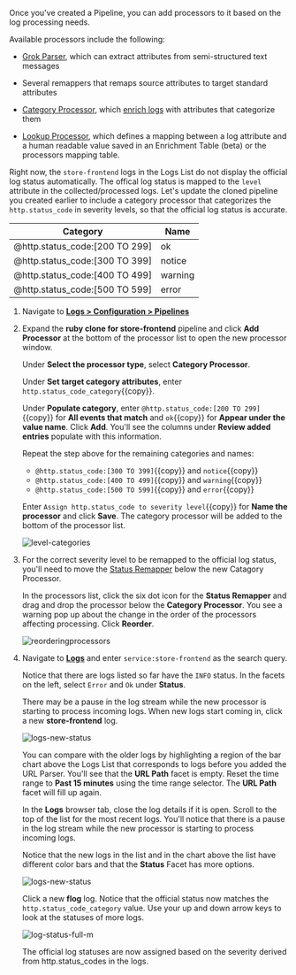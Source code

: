 Once you've created a Pipeline, you can add processors to it based on the log processing needs.

Available processors include the following:

- <a href="https://docs.datadoghq.com/logs/processing/parsing" target="_blank">Grok Parser</a>, which can extract attributes from semi-structured text messages

- Several remappers that remaps source attributes to target standard attributes

- <a href="https://docs.datadoghq.com/logs/processing/processors/?tab=ui#category-processor" target="_blank">Category Processor</a>, which <a href="https://www.datadoghq.com/blog/how-to-categorize-logs/" target="_blank">enrich logs</a> with attributes that categorize them

- <a href="https://docs.datadoghq.com/logs/processing/processors/?tab=ui#lookup-processor" target="_blank">Lookup Processor</a>, which defines a mapping between a log attribute and a human readable value saved in an Enrichment Table (beta) or the processors mapping table.

Right now, the `store-frontend` logs in the Logs List do not display the official log status automatically. The offical log status is mapped to the `level` attribute in the collected/processed logs. Let's update the cloned pipeline you created earlier to include a category processor that categorizes the `http.status_code` in severity levels, so that the official log status is accurate.

| Category | Name |
| -------- | ---- |
| @http.status_code:[200 TO 299] | ok |
| @http.status_code:[300 TO 399] | notice |
| @http.status_code:[400 TO 499] | warning |
| @http.status_code:[500 TO 599] | error |

1. Navigate to <a href="https://app.datadoghq.com/logs/pipelines/" target="_datadog">**Logs > Configuration > Pipelines**</a>

2. Expand the **ruby clone for store-frontend** pipeline and click **Add Processor** at the bottom of the processor list to open the new processor window. 

    Under **Select the processor type**, select **Category Processor**.

    Under **Set target category attributes**, enter `http.status_code_category`{{copy}}.

    Under **Populate category**, enter `@http.status_code:[200 TO 299]`{{copy}} for **All events that match** and `ok`{{copy}} for **Appear under the value name**. Click **Add**. You'll see the columns under **Review added entries** populate with this information.

    Repeat the step above for the remaining categories and names:

    * `@http.status_code:[300 TO 399]`{{copy}} and `notice`{{copy}}
    * `@http.status_code:[400 TO 499]`{{copy}} and `warning`{{copy}}
    * `@http.status_code:[500 TO 599]`{{copy}} and `error`{{copy}}

    Enter `Assign http.status_code to severity level`{{copy}} for **Name the processor** and click **Save**. The category processor will be added to the bottom of the processor list.

    ![level-categories](logspipeline/assets/level-categories.png)

3. For the correct severity level to be remapped to the official log status, you'll need to move the <a href="https://docs.datadoghq.com/logs/processing/processors/?tab=ui#log-status-remapper" target="_blank">Status Remapper</a> below the new Catagory Processor.

    In the processors list, click the six dot icon for the **Status Remapper** and drag and drop the processor below the **Category Processor**. You see a warning pop up about the change in the order of the processors affecting processing. Click **Reorder**.

    ![reorderingprocessors](logspipeline/assets/reorderingprocessors.gif)

4. Navigate to <a href="https://app.datadoghq.com/logs" target="_datadog">**Logs**</a> and enter `service:store-frontend` as the search query.

    Notice that there are logs listed so far have the `INFO` status. In the facets on the left, select `Error` and `Ok` under **Status**. 

    There may be a pause in the log stream while the new processor is starting to process incoming logs. When new logs start coming in, click a new **store-frontend** log.

    ![logs-new-status](logspipeline/assets/new-log-status2.png)

    You can compare with the older logs by highlighting a region of the bar chart above the Logs List that corresponds to logs before you added the URL Parser. You'll see that the **URL Path** facet is empty. Reset the time range to **Past 15 minutes** using the time range selector. The **URL Path** facet will fill up again.

    In the **Logs** browser tab, close the log details if it is open. Scroll to the top of the list for the most recent logs. You'll notice that there is a pause in the log stream while the new processor is starting to process incoming logs. 

    Notice that the new logs in the list and in the chart above the list have different color bars and that the **Status** Facet has more options.
    
    ![logs-new-status](logspipeline/assets/new-log-status2.png)

    Click a new **flog** log. Notice that the official status now matches the `http.status_code_category` value. Use your up and down arrow keys to look at the statuses of more logs.

    ![log-status-full-m](logspipeline/assets/log-status-full-m.png)

    The official log statuses are now assigned based on the severity derived from http.status_codes in the logs. 
